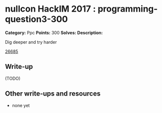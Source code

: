 # nullcon HackIM 2017 : programming-question3-300

**Category:** Ppc
**Points:** 300
**Solves:** 
**Description:**

Dig deeper and try harder

[26685](26685)

## Write-up

(TODO)

## Other write-ups and resources

* none yet
